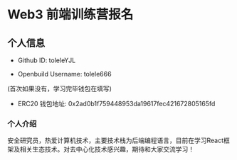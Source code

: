 # Web3 前端训练营报名

## 个人信息

* Github ID: toleleYJL

* Openbuild Username: tolele666

(首次如果没有，学习完毕钱包在填写)

* ERC20 钱包地址: 0x2ad0b1f759448953da19617fec421672805165fd

### 个人介绍

安全研究员，热爱计算机技术，主要技术栈为后端编程语言，目前在学习React框架及相关生态技术。对去中心化技术感兴趣，期待和大家交流学习！